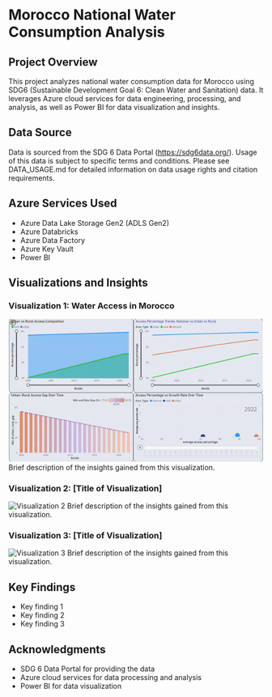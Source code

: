 # Morocco National Water Consumption Analysis

## Project Overview
This project analyzes national water consumption data for Morocco using SDG6 (Sustainable Development Goal 6: Clean Water and Sanitation) data. It leverages Azure cloud services for data engineering, processing, and analysis, as well as Power BI for data visualization and insights.

## Data Source
Data is sourced from the SDG 6 Data Portal (https://sdg6data.org/). Usage of this data is subject to specific terms and conditions. Please see DATA_USAGE.md for detailed information on data usage rights and citation requirements.

## Azure Services Used
- Azure Data Lake Storage Gen2 (ADLS Gen2)
- Azure Databricks
- Azure Data Factory
- Azure Key Vault
- Power BI

## Visualizations and Insights

### Visualization 1: Water Access in Morocco
![Water Access](assets/water.gif)
Brief description of the insights gained from this visualization.

### Visualization 2: [Title of Visualization]
![Visualization 2](path/to/visualization2.gif)
Brief description of the insights gained from this visualization.

### Visualization 3: [Title of Visualization]
![Visualization 3](path/to/visualization3.png)
Brief description of the insights gained from this visualization.

## Key Findings
- Key finding 1
- Key finding 2
- Key finding 3

## Acknowledgments
- SDG 6 Data Portal for providing the data
- Azure cloud services for data processing and analysis
- Power BI for data visualization
